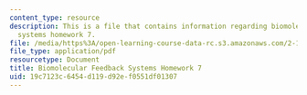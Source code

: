 ```yaml
---
content_type: resource
description: This is a file that contains information regarding biomolecular feedback
  systems homework 7.
file: /media/https%3A/open-learning-course-data-rc.s3.amazonaws.com/2-18-biomolecular-feedback-systems-spring-2015/19c7123c6454d119d92ef0551df01307_MIT2_18S15_Homework_7.pdf
file_type: application/pdf
resourcetype: Document
title: Biomolecular Feedback Systems Homework 7
uid: 19c7123c-6454-d119-d92e-f0551df01307
---
```

